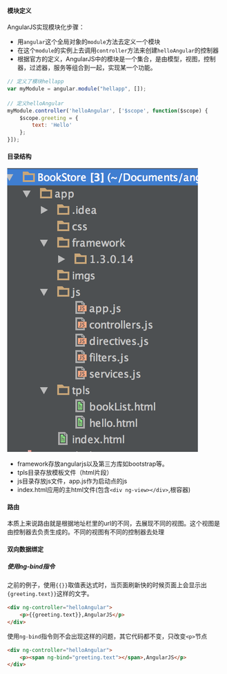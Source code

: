 #### 模块定义

AngularJS实现模块化步骤：
* 用`angular`这个全局对象的`module`方法去定义一个模块
* 在这个`module`的实例上去调用`controller`方法来创建`helloAngular`的控制器
* 根据官方的定义，AngularJS中的模块是一个集合，是由模型，视图，控制器，过滤器，服务等组合到一起，实现某一个功能。

```javascript
// 定义了模块hellapp
var myModule = angular.module("hellapp", []);

// 定义helloAngular
myModule.controller('helloAngular', ['$scope', function($scope) {
    $scope.greeting = {
        text: 'Hello'
    };
}]);
```

#### 目录结构

![Image](https://github.com/ttian226/learn_angularjs/blob/master/imgs/ng-file-list.png)

* framework存放angularjs以及第三方库如bootstrap等。
* tpls目录存放模板文件（html片段）
* js目录存放js文件，app.js作为启动点的js
* index.html应用的主html文件(包含`<div ng-view></div>`,根容器)

#### 路由

本质上来说路由就是根据地址栏里的url的不同，去展现不同的视图。这个视图是由控制器去负责生成的。不同的视图有不同的控制器去处理


#### 双向数据绑定

##### 使用ng-bind指令

之前的例子，使用`{{}}`取值表达式时，当页面刷新快的时候页面上会显示出`{greeting.text}}`这样的文字。

```html
<div ng-controller="helloAngular">
    <p>{{greeting.text}},AngularJS</p>
</div>
```

使用`ng-bind`指令则不会出现这样的问题，其它代码都不变，只改变`<p>`节点

```html
<div ng-controller="helloAngular">
    <p><span ng-bind="greeting.text"></span>,AngularJS</p>
</div>
```

